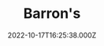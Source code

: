 ---
collection_archive: false
collection_awards: []
collection_category:
  - Editorial
  - Reportage
  - Travel
  - Reportage
  - Climate Change
  - Color
  - Environments
  - Portraits
collection_content: ''
collection_cover: 'https://d1sf55qlb7p6hz.cloudfront.net/rieser_mead-5.jpg'
collection_cover_mobile: 'https://d1sf55qlb7p6hz.cloudfront.net/vertical-covers-58.jpg'
collection_description: >-
  The scarcity of fresh water is rapidly emerging as a global economic threat
  that could disrupt businesses, crimp profits, and jeopardize growth. 


  This photographic essay features the receding waters of Lake Mead while
  exploring how companies, regulators, and investors are starting to react.
collection_description_alignment: center
collection_exhibition: []
collection_filter: Commissioned + Stock
collection_hidden: false
collection_meta: Beyond the Drought Cover Story
collection_meta_2: ''
collection_press: []
collection_preview:
  - 'https://d1sf55qlb7p6hz.cloudfront.net/mead-4x3-1.jpg'
  - 'https://d1sf55qlb7p6hz.cloudfront.net/mead-4x3-3.jpg'
  - 'https://d1sf55qlb7p6hz.cloudfront.net/mead-4x3-5.jpg'
  - 'https://d1sf55qlb7p6hz.cloudfront.net/mead-4x3-6.jpg'
  - 'https://d1sf55qlb7p6hz.cloudfront.net/mead-4x3-2.jpg'
  - 'https://d1sf55qlb7p6hz.cloudfront.net/mead-4x3-4.jpg'
cover_image: ''
date: 2022-10-17T16:25:38.000Z
hide_footer: true
layout: blocks
navigation_theme: white
px_extra: true
row_alignment: between
slug: mead-barrons
theme_color: '#FDCDCD'
theme_color_all_works: ''
title: 'Barron''s '
seo:
  meta_description: Meta Description
  meta_title: Meta Title
collection_blocks:
  - _bookshop_name: collections/media-row-start
    row_alignment: between
  - _bookshop_name: collections/media-element
    align_y: ''
    block: media-element
    caption: ''
    color: '#DCE3F3'
    image: 'https://d1sf55qlb7p6hz.cloudfront.net/rieser_mead-1.jpg'
    margin_left: '25'
    margin_right: '0'
    margin_y: '100'
    width: '33'
  - _bookshop_name: collections/media-row
    row_alignment: between
  - _bookshop_name: collections/media-element
    align_y: ''
    block: media-element
    caption: ''
    color: '#F0F3D4'
    image: 'https://d1sf55qlb7p6hz.cloudfront.net/rieser_mead-2.jpg'
    margin_left: '5'
    margin_right: '0'
    margin_y: '100'
    width: '30'
  - _bookshop_name: collections/media-element
    align_y: ''
    block: media-element
    caption: ''
    color: '#EFCAB3'
    image: 'https://d1sf55qlb7p6hz.cloudfront.net/rieser_mead-3.jpg'
    margin_left: '0'
    margin_right: '0'
    margin_y: '400'
    width: '60'
  - _bookshop_name: collections/media-row
    row_alignment: between
  - _bookshop_name: collections/media-element
    align_y: ''
    block: media-element
    caption: ''
    color: '#F8EBCC'
    image: 'https://d1sf55qlb7p6hz.cloudfront.net/rieser_mead-4.jpg'
    margin_left: '15'
    margin_right: '0'
    margin_y: '400'
    width: '33'
  - _bookshop_name: collections/media-element
    align_y: ''
    block: media-element
    caption: ''
    color: '#DCEDF8'
    image: 'https://d1sf55qlb7p6hz.cloudfront.net/rieser_mead-5.jpg'
    margin_left: '0'
    margin_right: '5'
    margin_y: '100'
    width: '40'
  - _bookshop_name: collections/media-row
    row_alignment: between
  - _bookshop_name: collections/media-element
    align_y: ''
    block: media-element
    caption: ''
    color: '#F3E1D4'
    image: 'https://d1sf55qlb7p6hz.cloudfront.net/rieser_mead-6.jpg'
    margin_left: '25'
    margin_right: '0'
    margin_y: '200'
    width: '60'
  - _bookshop_name: collections/media-row
    row_alignment: between
  - _bookshop_name: collections/media-element
    align_y: ''
    block: media-element
    caption: ''
    color: '#F4DFE7'
    image: 'https://d1sf55qlb7p6hz.cloudfront.net/rieser_mead-7.jpg'
    margin_left: '30'
    margin_right: '0'
    margin_y: '300'
    width: '40'
  - _bookshop_name: collections/media-element
    align_y: ''
    block: media-element
    caption: ''
    color: '#D5F4F6'
    image: 'https://d1sf55qlb7p6hz.cloudfront.net/rieser_mead-8.jpg'
    margin_left: '0'
    margin_right: '10'
    margin_y: '100'
    width: '15'
  - _bookshop_name: collections/media-row
    row_alignment: between
  - _bookshop_name: collections/media-element
    align_y: ''
    block: media-element
    caption: ''
    color: '#F9D1BC'
    image: 'https://d1sf55qlb7p6hz.cloudfront.net/rieser_mead-9.jpg'
    margin_left: '5'
    margin_right: '0'
    margin_y: '100'
    width: '50'
  - _bookshop_name: collections/media-row
    row_alignment: between
  - _bookshop_name: collections/media-element
    align_y: ''
    block: media-element
    caption: ''
    color: '#CCE3FA'
    image: 'https://d1sf55qlb7p6hz.cloudfront.net/rieser_mead-10.jpg'
    margin_left: '10'
    margin_right: '0'
    margin_y: '100'
    width: '30'
  - _bookshop_name: collections/media-element
    align_y: ''
    block: media-element
    caption: ''
    color: '#D0F1F0'
    image: 'https://d1sf55qlb7p6hz.cloudfront.net/rieser_mead-11.jpg'
    margin_left: '0'
    margin_right: '0'
    margin_y: '400'
    width: '55'
  - _bookshop_name: collections/media-row
    row_alignment: between
  - _bookshop_name: collections/media-element
    align_y: ''
    block: media-element
    caption: ''
    color: '#F1E3CF'
    image: 'https://d1sf55qlb7p6hz.cloudfront.net/rieser_mead-12.jpg'
    margin_left: '15'
    margin_right: '0'
    margin_y: '100'
    width: '70'
  - _bookshop_name: collections/media-row
    row_alignment: between
  - _bookshop_name: collections/media-element
    align_y: ''
    block: media-element
    caption: ''
    color: '#F9DECE'
    image: 'https://d1sf55qlb7p6hz.cloudfront.net/rieser_mead-13.jpg'
    margin_left: '5'
    margin_right: '0'
    margin_y: '200'
    width: '50'
  - _bookshop_name: collections/media-element
    align_y: ''
    block: media-element
    caption: ''
    color: '#EADEF4'
    image: 'https://d1sf55qlb7p6hz.cloudfront.net/rieser_mead-14.jpg'
    margin_left: '0'
    margin_right: '5'
    margin_y: '800'
    width: '30'
  - _bookshop_name: collections/media-row
    row_alignment: between
  - _bookshop_name: collections/media-element
    align_y: ''
    block: media-element
    caption: ''
    color: '#EFE5DD'
    image: 'https://d1sf55qlb7p6hz.cloudfront.net/rieser_mead-15.jpg'
    margin_left: '20'
    margin_right: '0'
    margin_y: '200'
    width: '60'
  - _bookshop_name: collections/media-row
    row_alignment: between
  - _bookshop_name: collections/media-element
    align_y: ''
    block: media-element
    caption: ''
    color: '#C6E2D4'
    image: 'https://d1sf55qlb7p6hz.cloudfront.net/rieser_mead-16.jpg'
    margin_left: '60'
    margin_right: '0'
    margin_y: '200'
    width: '30'
  - _bookshop_name: collections/media-row
    row_alignment: between
  - _bookshop_name: collections/media-element
    align_y: ''
    block: media-element
    caption: ''
    color: '#D8D7E3'
    image: 'https://d1sf55qlb7p6hz.cloudfront.net/rieser_mead-17.jpg'
    margin_left: '30'
    margin_right: '0'
    margin_y: '100'
    width: '45'
  - _bookshop_name: collections/media-row
    row_alignment: between
  - _bookshop_name: collections/media-element
    align_y: ''
    block: media-element
    caption: ''
    color: '#EDE5DE'
    image: 'https://d1sf55qlb7p6hz.cloudfront.net/rieser_mead-18.jpg'
    margin_left: '5'
    margin_right: '0'
    margin_y: '200'
    width: '45'
  - _bookshop_name: collections/media-element
    align_y: ''
    block: media-element
    caption: ''
    color: '#DAF0D5'
    image: 'https://d1sf55qlb7p6hz.cloudfront.net/rieser_mead-19.jpg'
    margin_left: '0'
    margin_right: '0'
    margin_y: '200'
    width: '45'
  - _bookshop_name: collections/media-row
    row_alignment: between
  - _bookshop_name: collections/media-element
    align_y: ''
    block: media-element
    caption: ''
    color: '#CCE1F3'
    image: 'https://d1sf55qlb7p6hz.cloudfront.net/rieser_mead-20.jpg'
    margin_left: '40'
    margin_right: '0'
    margin_y: '200'
    width: '45'
  - _bookshop_name: collections/media-row
    row_alignment: between
  - _bookshop_name: collections/media-element
    align_y: ''
    block: media-element
    caption: ''
    color: '#D8F3D8'
    image: 'https://d1sf55qlb7p6hz.cloudfront.net/rieser_mead-21.jpg'
    margin_left: '20'
    margin_right: '0'
    margin_y: '100'
    width: '33'
  - _bookshop_name: collections/media-row
    row_alignment: between
  - _bookshop_name: collections/media-element
    align_y: ''
    block: media-element
    caption: ''
    color: '#FBC1A2'
    image: 'https://d1sf55qlb7p6hz.cloudfront.net/rieser_mead-22.jpg'
    margin_left: '30'
    margin_right: '0'
    margin_y: '100'
    width: '45'
  - _bookshop_name: collections/media-row
    row_alignment: between
  - _bookshop_name: collections/media-element
    align_y: ''
    block: media-element
    caption: ''
    color: '#EDDAF0'
    image: 'https://d1sf55qlb7p6hz.cloudfront.net/rieser_mead-23.jpg'
    margin_left: '15'
    margin_right: '0'
    margin_y: '300'
    width: '30'
  - _bookshop_name: collections/media-element
    align_y: ''
    block: media-element
    caption: ''
    color: '#F6F1D0'
    image: 'https://d1sf55qlb7p6hz.cloudfront.net/rieser_mead-24.jpg'
    margin_left: '0'
    margin_right: '0'
    margin_y: '100'
    width: '50'
  - _bookshop_name: collections/media-row
    row_alignment: between
  - _bookshop_name: collections/media-element
    align_y: ''
    block: media-element
    caption: ''
    color: '#D8E9BA'
    image: 'https://d1sf55qlb7p6hz.cloudfront.net/rieser_mead-25.jpg'
    margin_left: '30'
    margin_right: '0'
    margin_y: '100'
    width: '33'
  - _bookshop_name: collections/media-row
    row_alignment: between
  - _bookshop_name: collections/media-element
    align_y: ''
    block: media-element
    caption: ''
    color: '#DDEDF6'
    image: 'https://d1sf55qlb7p6hz.cloudfront.net/rieser_mead-26.jpg'
    margin_left: '45'
    margin_right: '0'
    margin_y: '100'
    width: '45'
  - _bookshop_name: collections/media-row
    row_alignment: between
  - _bookshop_name: collections/media-element
    align_y: ''
    block: media-element
    caption: ''
    color: '#FFEBDA'
    image: 'https://d1sf55qlb7p6hz.cloudfront.net/rieser_mead-27.jpg'
    margin_left: '15'
    margin_right: '0'
    margin_y: '100'
    width: '70'
  - _bookshop_name: collections/media-row-end
---